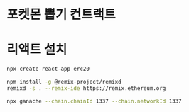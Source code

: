 # 포켓몬 뽑기 컨트랙트

# 리액트 설치

```sh
npx create-react-app erc20

npm install -g @remix-project/remixd
remixd -s . --remix-ide https://remix.ethereum.org

npx ganache --chain.chainId 1337 --chain.networkId 1337
```
